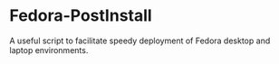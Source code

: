 Fedora-PostInstall
==================

A useful script to facilitate speedy deployment of Fedora desktop and laptop environments.
